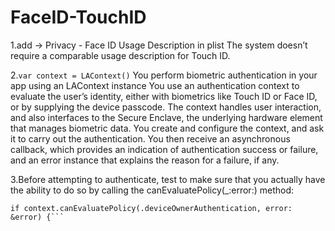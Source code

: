 # FaceID-TouchID
1.add -> Privacy - Face ID Usage Description in plist 
The system doesn’t require a comparable usage description for Touch ID.

2.```var context = LAContext()```
You perform biometric authentication in your app using an LAContext instance
You use an authentication context to evaluate the user’s identity, either with biometrics like Touch ID or Face ID, or by supplying the device passcode. The context handles user interaction, and also interfaces to the Secure Enclave, the underlying hardware element that manages biometric data. You create and configure the context, and ask it to carry out the authentication. You then receive an asynchronous callback, which provides an indication of authentication success or failure, and an error instance that explains the reason for a failure, if any.

3.Before attempting to authenticate, test to make sure that you actually have the ability to do so by calling the canEvaluatePolicy(_:error:) method:
```var error: NSError?
if context.canEvaluatePolicy(.deviceOwnerAuthentication, error: &error) {```
